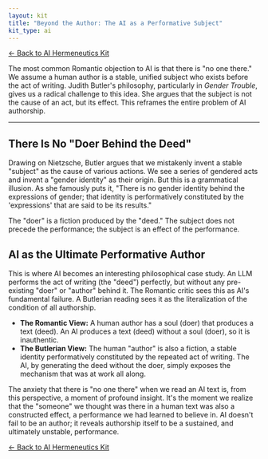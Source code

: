 ```yaml
---
layout: kit
title: "Beyond the Author: The AI as a Performative Subject"
kit_type: ai
---
```

<div class="top-links">

<a href="{{ '/kits/ai-hermeneutics-kit/' | relative_url }}" class="quickkit-pill">← Back to AI
Hermeneutics Kit</a>

</div>


The most common Romantic objection to AI is that there is "no one
there." We assume a human author is a stable, unified subject who exists
before the act of writing. Judith Butler's philosophy, particularly in
*Gender Trouble*, gives us a radical challenge to this idea. She argues
that the subject is not the cause of an act, but its effect. This
reframes the entire problem of AI authorship.

------------------------------------------------------------------------

<div class="section">

## There Is No "Doer Behind the Deed"

Drawing on Nietzsche, Butler argues that we mistakenly invent a stable
"subject" as the cause of various actions. We see a series of gendered
acts and invent a "gender identity" as their origin. But this is a
grammatical illusion. As she famously puts it, "There is no gender
identity behind the expressions of gender; that identity is
performatively constituted by the 'expressions' that are said to be its
results."

The "doer" is a fiction produced by the "deed." The subject does not
precede the performance; the subject is an effect of the performance.

</div>

<div class="section">

## AI as the Ultimate Performative Author

This is where AI becomes an interesting philosophical case study. An LLM
performs the act of writing (the "deed") perfectly, but without any
pre-existing "doer" or "author" behind it. The Romantic critic sees this
as AI's fundamental failure. A Butlerian reading sees it as the
literalization of the condition of all authorship.

- **The Romantic View:** A human author has a soul (doer) that produces
  a text (deed). An AI produces a text (deed) without a soul (doer), so
  it is inauthentic.
- **The Butlerian View:** The human "author" is also a fiction, a stable
  identity performatively constituted by the repeated act of writing.
  The AI, by generating the deed without the doer, simply exposes the
  mechanism that was at work all along.

The anxiety that there is "no one there" when we read an AI text is,
from this perspective, a moment of profound insight. It's the moment we
realize that the "someone" we thought was there in a human text was also
a constructed effect, a performance we had learned to believe in. AI
doesn't fail to be an author; it reveals authorship itself to be a
sustained, and ultimately unstable, performance.

</div>

<div class="bottom-links">

<a href="{{ '/kits/ai-hermeneutics-kit/' | relative_url }}" class="quickkit-pill">← Back to AI
Hermeneutics Kit</a>

</div>
